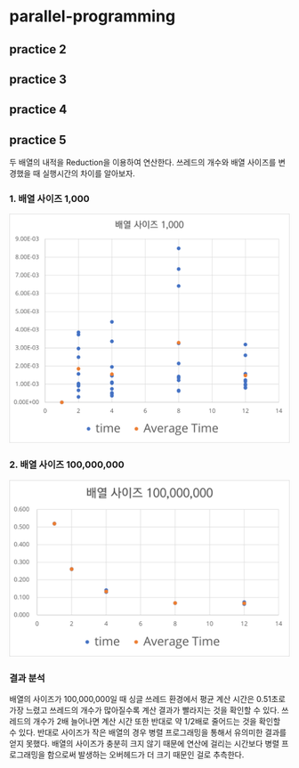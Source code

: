 # parallel-programming

## practice 2

## practice 3

## practice 4

## practice 5

두 배열의 내적을 Reduction을 이용하여 연산한다. 쓰레드의 개수와 배열 사이즈를 변경했을 때 실행시간의 차이를 알아보자.

### 1. 배열 사이즈 1,000

![](./pic1.png)

### 2. 배열 사이즈 100,000,000

![](./pic2.png)

### 결과 분석
배열의 사이즈가 100,000,000일 때 싱글 쓰레드 환경에서 평균 계산 시간은 0.51초로 가장 느렸고 쓰레드의 개수가 많아질수록 계산 결과가 빨라지는 것을 확인할 수 있다. 쓰레드의 개수가 2배 늘어나면 계산 시간 또한 반대로 약 1/2배로 줄어드는 것을 확인할 수 있다.
반대로 사이즈가 작은 배열의 경우 병렬 프로그래밍을 통해서 유의미한 결과를 얻지 못했다. 배열의 사이즈가 충분히 크지 않기 때문에 연산에 걸리는 시간보다 병렬 프로그래밍을 함으로써 발생하는 오버헤드가 더 크기 때문인 걸로 추측한다.
